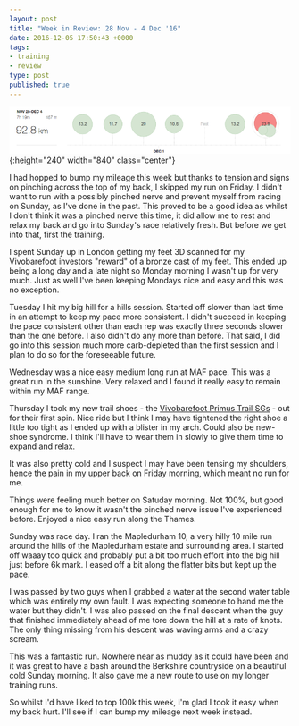 ```yaml
---
layout: post
title: "Week in Review: 28 Nov - 4 Dec '16"
date: 2016-12-05 17:50:43 +0000
tags:
- training
- review
type: post
published: true
---
```


![Week in Review: 28 Nov - 4 Dec '16](/assets/week-in-review-28Nov-4Dec16.png){:height="240" width="840" class="center"}

I had hopped to bump my mileage this week but thanks to tension and signs on pinching across the top of my back, I skipped my run on Friday.  I didn't want to run with a possibly pinched nerve and prevent myself from racing on Sunday, as I've done in the past. This proved to be a good idea as whilst I don't think it was a pinched nerve this time, it did allow me to rest and relax my back and go into Sunday's race relatively fresh. But before we get into that, first the training.

I spent Sunday up in London getting my feet 3D scanned for my Vivobarefoot investors "reward" of a bronze cast of my feet. This ended up being a long day and a late night so Monday morning I wasn't up for very much. Just as well I've been keeping Mondays nice and easy and this was no exception.

Tuesday I hit my big hill for a hills session. Started off slower than last time in an attempt to keep my pace more consistent. I didn't succeed in keeping the pace consistent other than each rep was exactly three seconds slower than the one before. I also didn't do any more than before.  That said, I did go into this session much more carb-depleted than the first session and I plan to do so for the foreseeable future.

Wednesday was a nice easy medium long run at MAF pace. This was a great run in the sunshine. Very relaxed and I found it really easy to remain within my MAF range.

Thursday I took my new trail shoes - the [Vivobarefoot Primus Trail SGs](http://www.vivobarefoot.com/uk/mens/off-road/primus-trail-sg-mens?colour=Black/Red) - out for their first spin. Nice ride but I think I may have tightened the right shoe a little too tight as I ended up with a blister in my arch. Could also be new-shoe syndrome. I think I'll have to wear them in slowly to give them time to expand and relax.

It was also pretty cold and I suspect I may have been tensing my shoulders, hence the pain in my upper back on Friday morning, which meant no run for me.

Things were feeling much better on Satuday morning.  Not 100%, but good enough for me to know it wasn't the pinched nerve issue I've experienced before.  Enjoyed a nice easy run along the Thames.

Sunday was race day.  I ran the Mapledurham 10, a very hilly 10 mile run around the hills of the Mapledurham estate and surrounding area.  I started off waaay too quick and probably put a bit too much effort into the big hill just before 6k mark. I eased off a bit along the flatter bits but kept up the pace.

I was passed by two guys when I grabbed a water at the second water table which was entirely my own fault. I was expecting someone to hand me the water but they didn't. I was also passed on the final descent when the guy that finished immediately ahead of me tore down the hill at a rate of knots. The only thing missing from his descent was waving arms and a crazy scream.

This was a fantastic run. Nowhere near as muddy as it could have been and it was great to have a bash around the Berkshire countryside on a beautiful cold Sunday morning. It also gave me a new route to use on my longer training runs.

So whilst I'd have liked to top 100k this week, I'm glad I took it easy when my back hurt. I'll see if I can bump my mileage next week instead.

